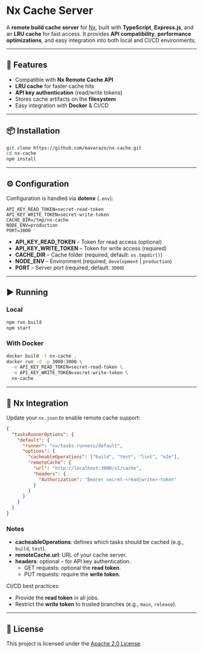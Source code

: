 # Nx Cache Server

A **remote build cache server** for [Nx](https://nx.dev), built with **TypeScript**, **Express.js**, and an **LRU cache** for fast access.
It provides **API compatibility**, **performance optimizations**, and easy integration into both local and CI/CD environments.

---

## 🚀 Features

* Compatible with **Nx Remote Cache API**
* **LRU cache** for faster cache hits
* **API key authentication** (read/write tokens)
* Stores cache artifacts on the **filesystem**
* Easy integration with **Docker** & CI/CD

---

## 📦 Installation

```bash
git clone https://github.com/mavarazo/nx-cache.git
cd nx-cache
npm install
```

---

## ⚙️ Configuration

Configuration is handled via **dotenv** (`.env`):

```env
API_KEY_READ_TOKEN=secret-read-token
API_KEY_WRITE_TOKEN=secret-write-token
CACHE_DIR=/tmp/nx-cache
NODE_ENV=production
PORT=3000
```

* **API_KEY_READ_TOKEN** – Token for read access (optional)
* **API_KEY_WRITE_TOKEN** – Token for write access (required)
* **CACHE_DIR** – Cache folder (required, default: `os.tmpdir()`)
* **NODE_ENV** – Environment (required, `development` | `production`)
* **PORT** – Server port (required, default: `3000`)

---

## ▶️ Running

### Local

```bash
npm run build
npm start
```

### With Docker

```bash
docker build -t nx-cache .
docker run -d -p 3000:3000 \
  -e API_KEY_READ_TOKEN=secret-read-token \
  -e API_KEY_WRITE_TOKEN=secret-write-token \
  nx-cache
```

---

## 🔧 Nx Integration

Update your `nx.json` to enable remote cache support:

```json
{
  "tasksRunnerOptions": {
    "default": {
      "runner": "nx/tasks-runners/default",
      "options": {
        "cacheableOperations": ["build", "test", "lint", "e2e"],
        "remoteCache": {
          "url": "http://localhost:3000/v1/cache",
          "headers": {
            "Authorization": "Bearer secret-<read|write>-token"
          }
        }
      }
    }
  }
}
```

### Notes

* **cacheableOperations**: defines which tasks should be cached (e.g., `build`, `test`).
* **remoteCache.url**: URL of your cache server.
* **headers**: optional – for API key authentication.
  * GET requests: optional the **read token**.
  * PUT requests: require the **write token**.

CI/CD best practices:

* Provide the **read token** in all jobs.
* Restrict the **write token** to trusted branches (e.g., `main`, `release`).

---

## 📜 License

This project is licensed under the [Apache 2.0 License](https://github.com/mavarazo/nx-cache/blob/main/LICENSE).
